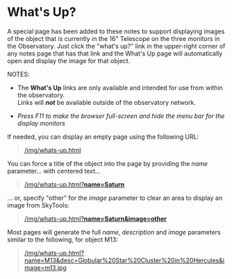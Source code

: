 
# What's Up?

A special page has been added to these notes to support displaying images of the object that is currently in the 16" Telescope on the three monitors in the Observatory.  Just click the "what's up?" link in the upper-right corner of any notes page that has that link and the What's Up page will automatically open and display the image for that object.

NOTES: 

 - The **What's Up** links are only available and intended for use from within the observatory. <br/>Links will _**not**_ be available outside of the observatory network.

  - _Press F11 to make the browser full-screen and hide the menu bar for the display monitors_

If needed, you can display an empty page using the following URL:

> [/img/whats-up.html](/img/whats-up.html)

You can force a title of the object into the page by providing the _name_ parameter... with centered text...

> [/img/whats-up.html?**name=Saturn**](/img/whats-up.html?name=Saturn)

... or, specify "other" for the _image_ parameter to clear an area to display an image from SkyTools:

> [/img/whats-up.html?**name=Saturn&image=other**](/img/whats-up.html?name=Saturn&image=other)

Most pages will generate the full _name_, _description_ and _image_ parameters similar to the following,  for object M13:

> [/img/whats-up.html?name=M13&desc=Globular%20Star%20Cluster%20in%20Hercules&image=m13.jpg](/img/whats-up.html?name=M13&desc=Globular%20Star%20Cluster%20in%20Hercules&image=m13.jpg)

